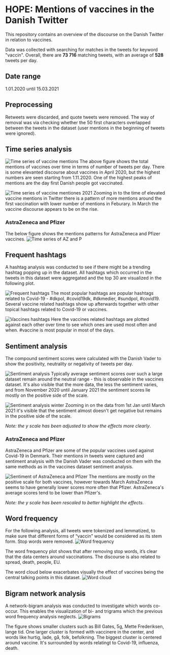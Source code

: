 # HOPE: Mentions of vaccines in the Danish Twitter
This repository contains an overview of the discourse on the Danish Twitter in relation to vaccines.

Data was collected with searching for matches in the tweets for keyword "vaccin". Overall, there are **73 716** matching tweets, with an average of **528** tweets per day.

## Date range
1.01.2020 until 15.03.2021

## Preprocessing
Retweets were discarded, and quote tweets were removed. The way of removal was via checking whether the 50 first characters overlapped between the tweets in the dataset (user mentions in the beginning of tweets were ignored).

## Time series analysis
![Time series of vaccine mentions](fig/all_vaccin_mentions.png)
The above figure shows the total mentions of vaccines over time in terms of number of tweets per day. There is some elevanted discourse about vaccines in April 2020, but the highest numbers are seen starting from 1.11.2020. One of the highest peaks of mentions are the day first Danish people got vaccinated.

![Time series of vaccine mentiones 2021](fig/all_vaccin_mentions_winter.png)
Zooming in to the time of elevated vaccine mentions in Twitter there is a pattern of more mentions around the first vaccination with lower number of mentions in Feburary. In March the vaccine discourse appears to be on the rise.

### AstraZeneca and Pfizer
The below figure shows the mentions patterns for AstraZeneca and Pfizer vaccines.
![Time series of AZ and P](fig/astrazeneca_against_pfizer.png)

## Frequent hashtags
A hashtag analysis was conducted to see if there might be a trending hashtag popping up in the dataset. All hashtags which occurred in the tweets in this dataset were aggregated and the top 30 are visualized in the following plot.

![Frequent hashtags](fig/frequent_hashtags.png)
The most popular hashtags are popular hashtags related to Covid-19 - #dkpol, #covid19dk, #dkmedier, #sundpol, #covid19. Several vaccine related hashtags show up afterwards together with other topical hashtags related to Covid-19 or vaccines.

![Vaccines hashtags](fig/vaccine_hashtags_over_time.png)
Here the vaccines related hashtags are plotted against each other over time to see which ones are used most often and when. #vaccine is most popular in most of the days.

## Sentiment analysis
The compound sentiment scores were calculated with the Danish Vader to show the positivity, neutrality or negativity of tweets per day.

![Sentiment analysis](fig/sentiment_compound.png)
Typically average sentiment scores over such a large dataset remain around the neutral range - this is observable in the vaccines dataset. It's also visible that the more data, the less the sentiment varies, and from November 2020 until January 2021 the sentiment scores lie mostly on the positive side of the scale.

![Sentiment analysis winter](fig/sentiment_compound_winter.png)
Zooming in on the data from 1st Jan until March 2021 it's visible that the sentiment almost doesn't get negative but remains in the positive side of the scale.

*Note: the y scale has been adjusted to show the effects more clearly*.

### AstraZeneca and Pfizer
AstraZeneca and Pfizer are some of the popular vaccines used against Covid-19 in Denmark. Their mentions in tweets were captured and sentiment analysis with the Danish Vader was conducted on them with the same methods as in the vaccines dataset sentiment analysis.

![Sentiment of AstraZeneca and Pfizer](fig/az_p_sentiment_compound_winter.png)
The mentions are mostly on the positive scale for both vaccines, however towards March AstraZeneca seems to have generally lower scores more often that Pfizer. AstraZeneca's average scores tend to be lower than Pfizer's.

*Note: the y scale has been rescaled to better highlight the effects.*

## Word frequency
For the following analysis, all tweets were tokenized and lemmatized, to make sure that different forms of “vaccin” would be considered as its stem form. Stop words were removed.
![Word frequency](fig/word_frequency.png)

The word frequency plot shows that after removing stop words, it’s clear that the data centers around vaccinations. The discourse is also related to spread, death, people, EU.

The word cloud below exacerbates visually the effect of vaccines being the central talking points in this dataset.
![Word cloud](fig/word_cloud.png)

## Bigram network analysis
A network-bigram analysis was conducted to investigate which words co-occur. This enables the visualization of bi- and trigrams which the previous word frequency analysis neglects.
![Bigrams](fig/bigram_graph.png)

The figure shows smaller clusters such as Bill Gates, 5g, Mette Frederiksen, lange tid. One larger cluster is formed with vaccinere in the center, and words like hurtig, lade, gå, folk, befolkning.
The biggest cluster is centered around vaccine. It's surrounded by words relatingt to Covid-19, influenza, death.
